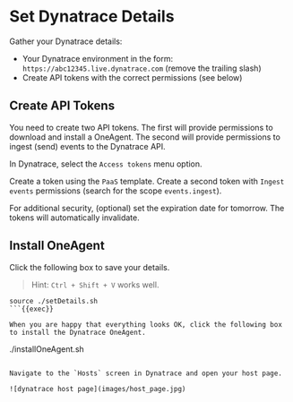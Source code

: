 # Set Dynatrace Details
Gather your Dynatrace details:

- Your Dynatrace environment in the form: `https://abc12345.live.dynatrace.com` (remove the trailing slash)
- Create API tokens with the correct permissions (see below)

## Create API Tokens
You need to create two API tokens. The first will provide permissions to download and install a OneAgent. The second will provide permissions to ingest (send) events to the Dynatrace API.

In Dynatrace, select the `Access tokens` menu option.

Create a token using the `PaaS` template.
Create a second token with `Ingest events` permissions (search for the scope `events.ingest`).

For additional security, (optional) set the expiration date for tomorrow. The tokens will automatically invalidate.

## Install OneAgent
Click the following box to save your details.

> Hint: `Ctrl + Shift + V` works well.

```
source ./setDetails.sh
```{{exec}}

When you are happy that everything looks OK, click the following box to install the Dynatrace OneAgent.

```
./installOneAgent.sh
```{{exec}}

Navigate to the `Hosts` screen in Dynatrace and open your host page.

![dynatrace host page](images/host_page.jpg)